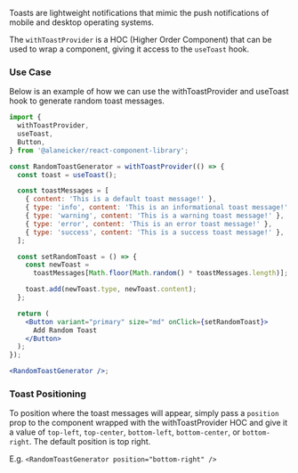 Toasts are lightweight notifications that mimic the push notifications of mobile and desktop operating systems.

The `withToastProvider` is a HOC (Higher Order Component) that can be used to wrap a component, giving it access to the `useToast` hook.

### Use Case

Below is an example of how we can use the withToastProvider and useToast hook to generate random toast messages.

```jsx
import {
  withToastProvider,
  useToast,
  Button,
} from '@alaneicker/react-component-library';

const RandomToastGenerator = withToastProvider(() => {
  const toast = useToast();

  const toastMessages = [
    { content: 'This is a default toast message!' },
    { type: 'info', content: 'This is an informational toast message!' },
    { type: 'warning', content: 'This is a warning toast message!' },
    { type: 'error', content: 'This is an error toast message!' },
    { type: 'success', content: 'This is a success toast message!' },
  ];

  const setRandomToast = () => {
    const newToast =
      toastMessages[Math.floor(Math.random() * toastMessages.length)];

    toast.add(newToast.type, newToast.content);
  };

  return (
    <Button variant="primary" size="md" onClick={setRandomToast}>
      Add Random Toast
    </Button>
  );
});

<RandomToastGenerator />;
```

### Toast Positioning

To position where the toast messages will appear, simply pass a `position` prop to the component wrapped with the withToastProvider HOC and give it a value of `top-left`, `top-center`, `bottom-left`, `bottom-center`, or `bottom-right`. The default position is top right.

E.g. `<RandomToastGenerator position="bottom-right" />`
